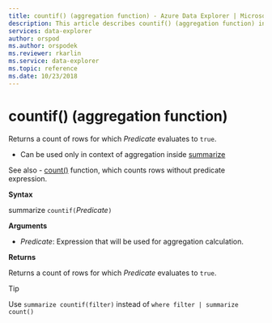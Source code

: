 ```yaml
---
title: countif() (aggregation function) - Azure Data Explorer | Microsoft Docs
description: This article describes countif() (aggregation function) in Azure Data Explorer.
services: data-explorer
author: orspod
ms.author: orspodek
ms.reviewer: rkarlin
ms.service: data-explorer
ms.topic: reference
ms.date: 10/23/2018
---
```

# countif() (aggregation function)

Returns a count of rows for which *Predicate* evaluates to `true`.

* Can be used only in context of aggregation inside [summarize](summarizeoperator.md)

See also - [count()](count-aggfunction.md) function, which counts rows without predicate expression.

**Syntax**

summarize `countif(`*Predicate*`)`

**Arguments**

* *Predicate*: Expression that will be used for aggregation calculation. 

**Returns**

Returns a count of rows for which *Predicate* evaluates to `true`.

> [!TIP]
> Use `summarize countif(filter)` instead of `where filter | summarize count()`